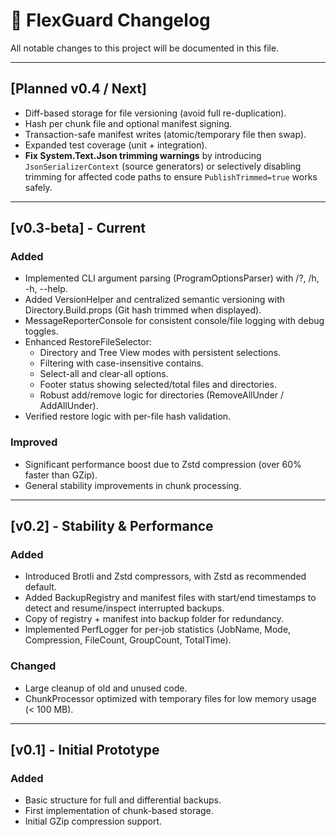 # 📜 FlexGuard Changelog

All notable changes to this project will be documented in this file.

---

## [Planned v0.4 / Next]
- Diff-based storage for file versioning (avoid full re-duplication).
- Hash per chunk file and optional manifest signing.
- Transaction-safe manifest writes (atomic/temporary file then swap).
- Expanded test coverage (unit + integration).
- **Fix System.Text.Json trimming warnings** by introducing `JsonSerializerContext` (source generators) or selectively disabling trimming for affected code paths to ensure `PublishTrimmed=true` works safely.

---

## [v0.3-beta] - Current
### Added
- Implemented CLI argument parsing (ProgramOptionsParser) with /?, /h, -h, --help.
- Added VersionHelper and centralized semantic versioning with Directory.Build.props (Git hash trimmed when displayed).
- MessageReporterConsole for consistent console/file logging with debug toggles.
- Enhanced RestoreFileSelector:
  * Directory and Tree View modes with persistent selections.
  * Filtering with case-insensitive contains.
  * Select-all and clear-all options.
  * Footer status showing selected/total files and directories.
  * Robust add/remove logic for directories (RemoveAllUnder / AddAllUnder).
- Verified restore logic with per-file hash validation.

### Improved
- Significant performance boost due to Zstd compression (over 60% faster than GZip).
- General stability improvements in chunk processing.

---

## [v0.2] - Stability & Performance
### Added
- Introduced Brotli and Zstd compressors, with Zstd as recommended default.
- Added BackupRegistry and manifest files with start/end timestamps to detect and resume/inspect interrupted backups.
- Copy of registry + manifest into backup folder for redundancy.
- Implemented PerfLogger for per-job statistics (JobName, Mode, Compression, FileCount, GroupCount, TotalTime).

### Changed
- Large cleanup of old and unused code.
- ChunkProcessor optimized with temporary files for low memory usage (< 100 MB).

---

## [v0.1] - Initial Prototype
### Added
- Basic structure for full and differential backups.
- First implementation of chunk-based storage.
- Initial GZip compression support.
